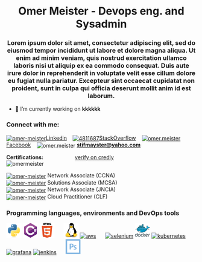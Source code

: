 <h1 align="center">Omer Meister - Devops eng. and Sysadmin</h1>
<h3 align="center">Lorem ipsum dolor sit amet, consectetur adipiscing elit, sed do eiusmod tempor incididunt ut labore et dolore magna aliqua. Ut enim ad minim veniam, quis nostrud exercitation ullamco laboris nisi ut aliquip ex ea commodo consequat. Duis aute irure dolor in reprehenderit in voluptate velit esse cillum dolore eu fugiat nulla pariatur. Excepteur sint occaecat cupidatat non proident, sunt in culpa qui officia deserunt mollit anim id est laborum.</h3>


- 🔭 I’m currently working on **kkkkkk**

<h3 align="left">Connect with me:</h3>

<a href="https://linkedin.com/in/omer-meister" target="blank"><img align="center" src="https://raw.githubusercontent.com/rahuldkjain/github-profile-readme-generator/master/src/images/icons/Social/linked-in-alt.svg" alt="omer-meister" height="20" width="26" />Linkedin</a>
&nbsp;&nbsp;
<a href="https://stackoverflow.com/users/4811687" target="blank"><img align="center" src="https://raw.githubusercontent.com/rahuldkjain/github-profile-readme-generator/master/src/images/icons/Social/stack-overflow.svg" alt="4811687" height="20" width="26" />StackOverflow</a>
&nbsp;&nbsp;
<a href="https://fb.com/omer.meister" target="blank"><img align="center" src="https://raw.githubusercontent.com/rahuldkjain/github-profile-readme-generator/master/src/images/icons/Social/facebook.svg" alt="omer.meister" height="20" width="26" />Facebook</a>
&nbsp;&nbsp;
<img align="center" src="https://s3.amazonaws.com/meister.public.resources/general_images/mail-icon.png" alt="omer.meister" height="24" width="26" />&nbsp;**stifmayster@yahoo.com**


<strong>Certifications:&nbsp;&nbsp;&nbsp;&nbsp;&nbsp;&nbsp;&nbsp;&nbsp;&nbsp;&nbsp;&nbsp;&nbsp;&nbsp;&nbsp;&nbsp;&nbsp;&nbsp;&nbsp;&nbsp;&nbsp;&nbsp;&nbsp;&nbsp;&nbsp;</strong>
<a href="https://www.credly.com/users/omer-meister/badges" target="blank">verify on credly</a>
&nbsp;&nbsp;&nbsp;&nbsp;&nbsp;&nbsp;&nbsp;&nbsp;&nbsp;&nbsp;&nbsp;&nbsp;&nbsp;&nbsp;&nbsp;&nbsp;&nbsp;&nbsp;&nbsp;&nbsp;&nbsp;&nbsp;&nbsp;&nbsp;&nbsp;&nbsp;&nbsp;&nbsp;&nbsp;
<img src="https://komarev.com/ghpvc/?username=omermeister&label=Profile%20views&color=0e75b6&style=flat" alt="omermeister" />
<p align="left">
<a href="https://www.cisco.com/c/en/us/training-events/training-certifications/certifications/associate/ccna.html" target="blank"><img align="center" src="https://genesisbcs.com/wp-content/uploads/2016/12/cisco2.png" alt="omer-meister" height="30" width="64" /></a> Network Associate (CCNA)<br>
<a href="https://www.techtarget.com/whatis/definition/MCSA-Microsoft-Certified-Solutions-Associate" target="blank"><img align="center" src="https://upload.wikimedia.org/wikipedia/commons/thumb/9/96/Microsoft_logo_%282012%29.svg/1280px-Microsoft_logo_%282012%29.svg.png" alt="omer-meister" height="20" width="93" /></a> Solutions Associate (MCSA) <br>
<a href="https://www.juniper.net/us/en/training/certification/tracks/junos/jncia-junos.html" target="blank"><img align="center" src="https://s3.amazonaws.com/meister.public.resources/general_images/juniper_networks_black.png" alt="omer-meister" height="22" width="76" /></a> Network Associate (JNCIA) <br>
<a href="https://aws.amazon.com/certification/certified-cloud-practitioner" target="blank"><img align="center" src="https://s3.amazonaws.com/meister.public.resources/general_images/aws-rectangle.png" alt="omer-meister" height="30" width="46" /></a> Cloud Practitioner (CLF)
</p>

<h3 align="left">Programming languages, environments and DevOps tools </h3>
<p align="left"> 
<a href="https://www.python.org" target="_blank" rel="noreferrer"> <img src="https://raw.githubusercontent.com/devicons/devicon/master/icons/python/python-original.svg" alt="python" width="40" height="40"/></a> 
<a href="https://www.w3schools.com/cs/" target="_blank" rel="noreferrer"> <img src="https://raw.githubusercontent.com/devicons/devicon/master/icons/csharp/csharp-original.svg" alt="csharp" width="40" height="40"/></a>
<a href="https://www.w3.org/html/" target="_blank" rel="noreferrer"> <img src="https://raw.githubusercontent.com/devicons/devicon/master/icons/html5/html5-original-wordmark.svg" alt="html5" width="40" height="40"/></a>
&nbsp;&nbsp;&nbsp;&nbsp;
<a href="https://www.linux.org/" target="_blank" rel="noreferrer"> <img src="https://raw.githubusercontent.com/devicons/devicon/master/icons/linux/linux-original.svg" alt="linux" width="40" height="40"/></a>
<a href="https://aws.amazon.com/" target="_blank" rel="noreferrer"> <img src="https://s3.amazonaws.com/meister.public.resources/general_images/aws+square.png" alt="aws" width="40" height="40"/></a>
&nbsp;&nbsp;&nbsp;&nbsp;
<a href="https://www.selenium.dev" target="_blank" rel="noreferrer"> <img src="https://raw.githubusercontent.com/detain/svg-logos/780f25886640cef088af994181646db2f6b1a3f8/svg/selenium-logo.svg" alt="selenium" width="40" height="40"/></a>
<a href="https://www.docker.com/" target="_blank" rel="noreferrer"> <img src="https://raw.githubusercontent.com/devicons/devicon/master/icons/docker/docker-original-wordmark.svg" alt="docker" width="40" height="40"/></a>
<a href="https://kubernetes.io" target="_blank" rel="noreferrer"> <img src="https://www.vectorlogo.zone/logos/kubernetes/kubernetes-icon.svg" alt="kubernetes" width="40" height="40"/></a>
<a href="https://grafana.com" target="_blank" rel="noreferrer"> <img src="https://www.vectorlogo.zone/logos/grafana/grafana-icon.svg" alt="grafana" width="40" height="40"/></a>
<a href="https://www.jenkins.io" target="_blank" rel="noreferrer"> <img src="https://www.vectorlogo.zone/logos/jenkins/jenkins-icon.svg" alt="jenkins" width="40" height="40"/></a>
&nbsp;&nbsp;&nbsp;&nbsp;
<a href="https://www.photoshop.com/en" target="_blank" rel="noreferrer"> <img src="https://raw.githubusercontent.com/devicons/devicon/master/icons/photoshop/photoshop-line.svg" alt="photoshop" width="40" height="40"/></a>
</p>


